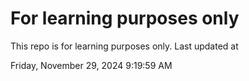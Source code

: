 # For learning purposes only
This repo is for learning purposes only.
Last updated at

Friday, November 29, 2024 9:19:59 AM

